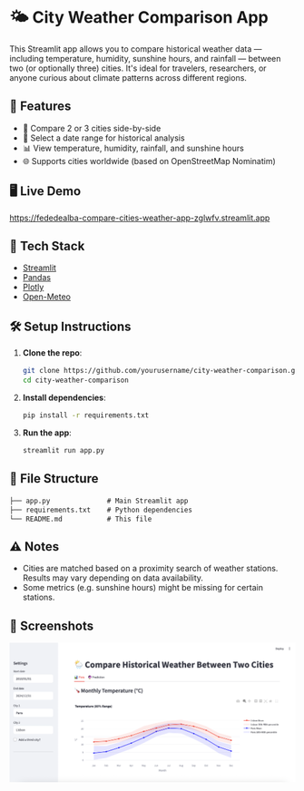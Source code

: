 # 🌤️ City Weather Comparison App

This Streamlit app allows you to compare historical weather data — including temperature, humidity, sunshine hours, and rainfall — between two (or optionally three) cities. It's ideal for travelers, researchers, or anyone curious about climate patterns across different regions.

## 🚀 Features

- 📍 Compare 2 or 3 cities side-by-side  
- 📅 Select a date range for historical analysis  
- 📊 View temperature, humidity, rainfall, and sunshine hours  
- 🌐 Supports cities worldwide (based on OpenStreetMap Nominatim)  

## 🖥️ Live Demo

https://fededealba-compare-cities-weather-app-zglwfv.streamlit.app

## 🧰 Tech Stack

- [Streamlit](https://streamlit.io/)
- [Pandas](https://pandas.pydata.org/)
- [Plotly](https://plotly.com/python/)
- [Open-Meteo](https://open-meteo.com)

## 🛠️ Setup Instructions

1. **Clone the repo**:
   ```bash
   git clone https://github.com/yourusername/city-weather-comparison.git
   cd city-weather-comparison
   ```

2. **Install dependencies**:
   ```bash
   pip install -r requirements.txt
   ```

3. **Run the app**:
   ```bash
   streamlit run app.py
   ```

## 📁 File Structure

```
├── app.py              # Main Streamlit app
├── requirements.txt    # Python dependencies
└── README.md           # This file
```

## ⚠️ Notes

- Cities are matched based on a proximity search of weather stations. Results may vary depending on data availability.
- Some metrics (e.g. sunshine hours) might be missing for certain stations.

## 📸 Screenshots

![Weather Comparison Screenshot](screenshots/screenshot.png)